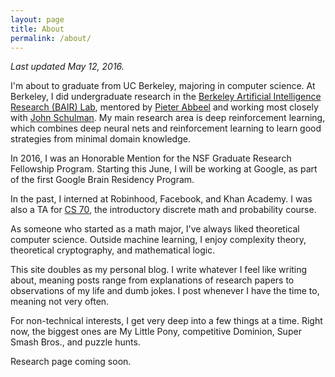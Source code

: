 ```yaml
---
layout: page
title: About
permalink: /about/
---
```


*Last updated May 12, 2016.*

I'm about to graduate from UC Berkeley, majoring in computer science.
At Berkeley, I did undergraduate research in the [Berkeley Artificial Intelligence
Research (BAIR) Lab](http://bair.berkeley.edu/),
mentored by [Pieter Abbeel](http://www.cs.berkeley.edu/~pabbeel/) and
working most closely with [John Schulman](http://www.eecs.berkeley.edu/~joschu/).
My main research area is deep reinforcement learning, which combines
deep neural nets and reinforcement learning to learn good strategies from
minimal domain knowledge.

In 2016, I was an Honorable Mention for the NSF Graduate Research Fellowship
Program. Starting this June,
I will be working at Google, as part of the first Google Brain Residency
Program.

In the past, I interned at Robinhood, Facebook, and Khan Academy.
I was also a TA for [CS 70](http://inst.eecs.berkeley.edu/~cs70),
the introductory discrete math and probability course.

As someone who started as a math major, I've always liked
theoretical computer science. Outside machine learning, I enjoy
complexity theory, theoretical cryptography, and mathematical logic.

This site doubles as my personal blog. I write whatever I feel like writing
about, meaning posts range from explanations of research papers to observations
of my life and dumb jokes.
I post whenever I have the time to, meaning not very often.

For non-technical interests, I get very deep into a few things
at a time. Right now, the biggest ones
are My Little Pony, competitive Dominion, Super Smash Bros., and puzzle
hunts.

Research page coming soon.
